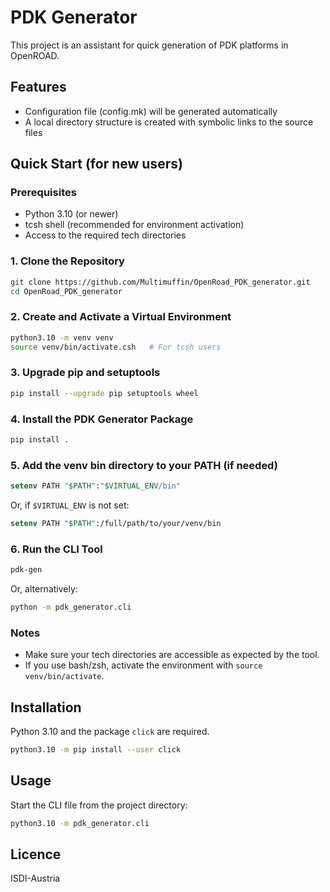 # PDK Generator

This project is an assistant for quick generation of PDK platforms in OpenROAD.

## Features
- Configuration file (config.mk) will be generated automatically
- A local directory structure is created with symbolic links to the source files

## Quick Start (for new users)

### Prerequisites
- Python 3.10 (or newer)
- tcsh shell (recommended for environment activation)
- Access to the required tech directories

### 1. Clone the Repository
```sh
git clone https://github.com/Multimuffin/OpenRoad_PDK_generator.git
cd OpenRoad_PDK_generator
```

### 2. Create and Activate a Virtual Environment
```sh
python3.10 -m venv venv
source venv/bin/activate.csh   # For tcsh users
```

### 3. Upgrade pip and setuptools
```sh
pip install --upgrade pip setuptools wheel
```

### 4. Install the PDK Generator Package
```sh
pip install .
```

### 5. Add the venv bin directory to your PATH (if needed)
```tcsh
setenv PATH "$PATH":"$VIRTUAL_ENV/bin"
```
Or, if `$VIRTUAL_ENV` is not set:
```tcsh
setenv PATH "$PATH":/full/path/to/your/venv/bin
```

### 6. Run the CLI Tool
```sh
pdk-gen
```
Or, alternatively:
```sh
python -m pdk_generator.cli
```

### Notes
- Make sure your tech directories are accessible as expected by the tool.
- If you use bash/zsh, activate the environment with `source venv/bin/activate`.

## Installation
Python 3.10 and the package `click` are required.

```sh
python3.10 -m pip install --user click
```

## Usage
Start the CLI file from the project directory:

```sh
python3.10 -m pdk_generator.cli
```

## Licence
ISDI-Austria
